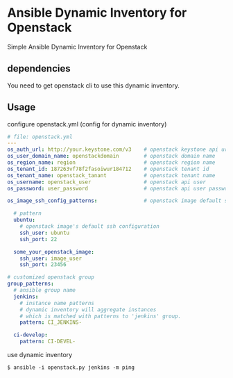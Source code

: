 # Ansible Dynamic Inventory for Openstack
  Simple Ansible Dynamic Inventory for Openstack

## dependencies
  You need to get openstack cli to use this dynamic inventory.

## Usage
  configure openstack.yml (config for dynamic inventory)

``` yml
# file: openstack.yml
---
os_auth_url: http://your.keystone.com/v3    # openstack keystone api url
os_user_domain_name: openstackdomain        # openstack domain name
os_region_name: region                      # openstack region name
os_tenant_id: 187263vf78f2fasoiwur184712    # openstack tenant id
os_tenant_name: openstack_tanant            # openstack tenant name
os_username: openstack_user                 # openstack api user
os_password: user_password                  # openstack api user password

os_image_ssh_config_patterns:               # openstack image default ssh configurations

  # pattern
  ubuntu:
    # openstack image's default ssh configuration
    ssh_user: ubuntu
    ssh_port: 22

  some_your_openstack_image:
    ssh_user: image_user
    ssh_port: 23456

# customized openstack group
group_patterns:
  # ansible group name
  jenkins:
    # instance name patterns
    # dynamic inventory will aggregate instances
    # which is matched with patterns to 'jenkins' group.
    pattern: CI_JENKINS-

  ci-develop:
    pattern: CI-DEVEL-

```

  use dynamic inventory

```
$ ansible -i openstack.py jenkins -m ping
```
